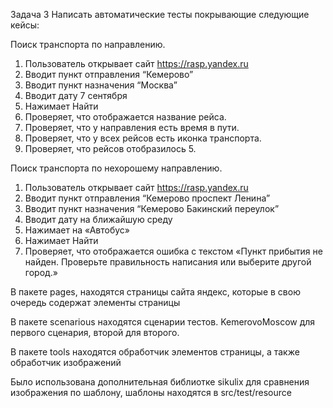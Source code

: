 Задача 3
Написать автоматические тесты покрывающие следующие кейсы:

Поиск транспорта по направлению.
1. Пользователь открывает сайт https://rasp.yandex.ru 
2. Вводит пункт отправления “Кемерово”
3. Вводит пункт назначения “Москва”
4. Вводит дату 7 сентября 
5. Нажимает Найти
6. Проверяет, что отображается название рейса.
7. Проверяет, что у направления есть время в пути.
8. Проверяет, что у всех рейсов есть иконка транспорта.
9. Проверяет, что рейсов отобразилось 5.

Поиск транспорта по нехорошему направлению.
1. Пользователь открывает сайт https://rasp.yandex.ru
2. Вводит пункт отправления “Кемерово проспект Ленина”
3. Вводит пункт назначения “Кемерово Бакинский переулок”
4. Вводит дату на ближайшую среду
5. Нажимает на «Автобус»
5. Нажимает Найти
6. Проверяет, что отображается ошибка с текстом «Пункт прибытия не найден. Проверьте правильность написания или выберите другой город.»

<p>В пакете pages, находятся страницы сайта яндекс, которые в свою очередь содержат элементы страницы</p>
<p>В пакете scenarious  находятся сценарии тестов. KemerovoMoscow для первого сценария, второй для второго.</p>
<p>В пакете tools находятся обработчик элементов страницы, а также обработчик изображений</p>
<p>Было использована дополнительная библиотке sikulix для сравнения изображения по шаблону, шаблоны находятся в src/test/resource</p>